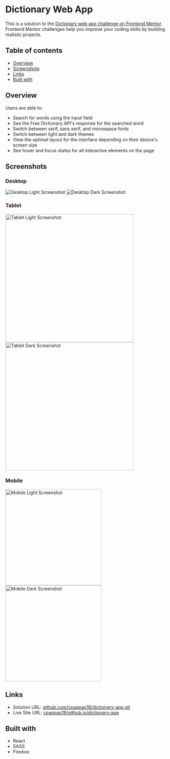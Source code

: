# Dictionary Web App

This is a solution to the [Dictionary web app challenge on Frontend Mentor](https://www.frontendmentor.io/challenges/dictionary-web-app-h5wwnyuKFL). Frontend Mentor challenges help you improve your coding skills by building realistic projects. 

## Table of contents

- [Overview](#overview)
- [Screenshots](#screenshots)
- [Links](#links)
- [Built with](#built-with)

## Overview

Users are able to:

- Search for words using the input field
- See the Free Dictionary API's response for the searched word
- Switch between serif, sans serif, and monospace fonts
- Switch between light and dark themes
- View the optimal layout for the interface depending on their device's screen size
- See hover and focus states for all interactive elements on the page

## Screenshots
### Desktop
<img src="./screenshots/desktop-light.png" alt="Desktop Light Screenshot">
<img src="./screenshots/desktop-dark.png" alt="Desktop Dark Screenshot">

### Tablet
<img src="./screenshots/tablet-light.png" alt="Tablet Light Screenshot" width="400">
<img src="./screenshots/tablet-dark.png" alt="Tablet Dark Screenshot" width="400">

### Mobile
<img src="./screenshots/mobile-light.png" alt="Mobile Light Screenshot" width="300">
<img src="./screenshots/mobile-dark.png" alt="Mobile Dark Screenshot" width="300">

## Links

- Solution URL: [github.com/cpappas18/dictionary-app.git](https://github.com/cpappas18/dictionary-app.git)
- Live Site URL: [cpappas18/github.io/dictionary-app](https://cpappas18/github.io/dictionary-app)

##  Built with

- React
- SASS
- Flexbox
